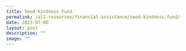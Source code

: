 ```yaml
---
title: Seed Kindness Fund
permalink: /all-resources/financial-assistance/seed-kindness-fund/
date: 2023-07-06
layout: post
description: ""
image: ""
---
```


